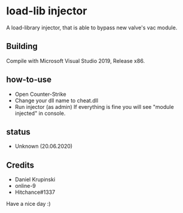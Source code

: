 # load-lib injector
A load-library injector, that is able to bypass new valve's vac module.

## Building
Compile with Microsoft Visual Studio 2019, Release x86.

## how-to-use
 - Open Counter-Strike
 - Change your dll name to cheat.dll
 - Run injector (as admin)
 If everything is fine you will see "module injected" in console.

## status
 - Unknown (20.06.2020)


## Credits
 - Daniel Krupinski
 - online-9
 - Hitchance#1337
 
 Have a nice day :)
